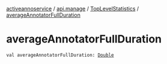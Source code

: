 [activeannoservice](../../index.md) / [api.manage](../index.md) / [TopLevelStatistics](index.md) / [averageAnnotatorFullDuration](./average-annotator-full-duration.md)

# averageAnnotatorFullDuration

`val averageAnnotatorFullDuration: `[`Double`](https://kotlinlang.org/api/latest/jvm/stdlib/kotlin/-double/index.html)